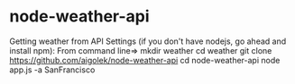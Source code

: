 # node-weather-api
Getting weather from API
Settings (if you don't have nodejs, go ahead and install npm):
From command line=> 
mkdir weather
cd weather
git clone https://github.com/aigolek/node-weather-api 
cd node-weather-api
node app.js -a SanFrancisco
